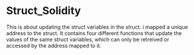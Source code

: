 # Struct_Solidity

This is about updating the struct variables in the struct. 
i mapped a unique address to the struct.
It contains four different functions that update the values of the same struct variables, which can only be retreived or accessed by the address mapped to it.
